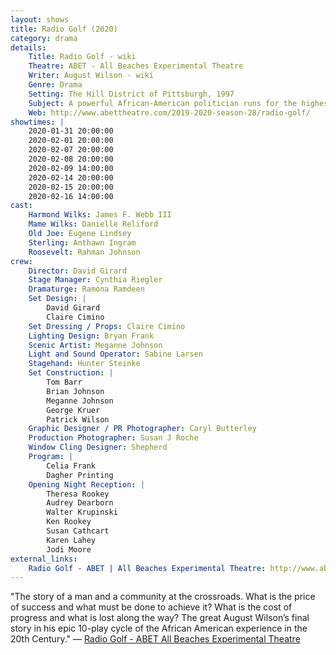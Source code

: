 ```yaml
---
layout: shows
title: Radio Golf (2020)
category: drama
details:
    Title: Radio Golf - wiki
    Theatre: ABET - All Beaches Experimental Theatre
    Writer: August Wilson - wiki
    Genre: Drama
    Setting: The Hill District of Pittsburgh, 1997
    Subject: A powerful African-American politician runs for the highest office of his career
    Web: http://www.abettheatre.com/2019-2020-season-28/radio-golf/
showtimes: |
    2020-01-31 20:00:00
    2020-02-01 20:00:00
    2020-02-07 20:00:00
    2020-02-08 20:00:00
    2020-02-09 14:00:00
    2020-02-14 20:00:00
    2020-02-15 20:00:00
    2020-02-16 14:00:00
cast:
    Harmond Wilks: James F. Webb III
    Mame Wilks: Danielle Reliford
    Old Joe: Eugene Lindsey
    Sterling: Anthawn Ingram
    Roosevelt: Rahman Johnson
crew:
    Director: David Girard
    Stage Manager: Cynthia Riegler
    Dramaturge: Ramona Ramdeen
    Set Design: |
        David Girard
        Claire Cimino
    Set Dressing / Props: Claire Cimino
    Lighting Design: Bryan Frank
    Scenic Artist: Meganne Johnson
    Light and Sound Operator: Sabine Larsen
    Stagehand: Hunter Steinke
    Set Construction: |
        Tom Barr
        Brian Johnson
        Meganne Johnson
        George Kruer
        Patrick Wilson
    Graphic Designer / PR Photographer: Caryl Butterley
    Production Photographer: Susan J Roche
    Window Cling Designer: Shepherd
    Program: | 
        Celia Frank
        Dagher Printing
    Opening Night Reception: |
        Theresa Rookey
        Audrey Dearborn
        Walter Krupinski
        Ken Rookey
        Susan Cathcart
        Karen Lahey
        Jodi Moore
external_links:
    Radio Golf - ABET | All Beaches Experimental Theatre: http://www.abettheatre.com/2019-2020-season-28/radio-golf/
---
```

"The story of a man and a community at the crossroads. What is the price of success and what must be done to achieve it? What is the cost of progress and what is lost along the way? The great August Wilson’s final story in his epic 10-play cycle of the African American experience in the 20th Century." — [Radio Golf - ABET All Beaches Experimental Theatre](https://www.abettheatre.com/2019-2020-season-28/radio-golf/)